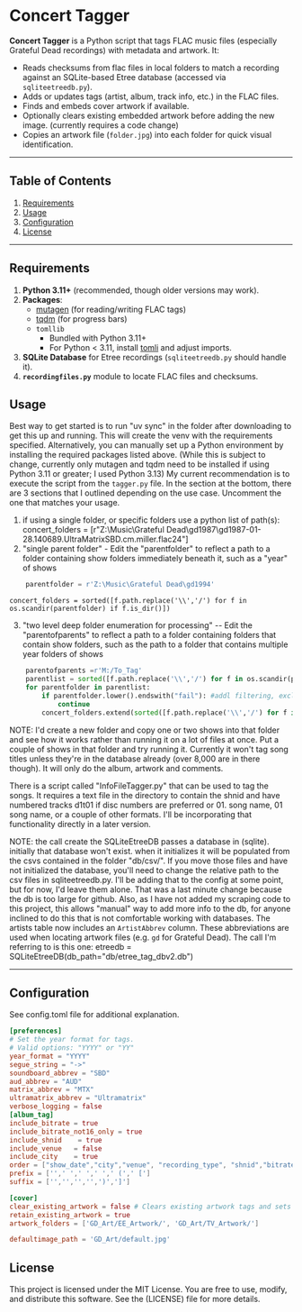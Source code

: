 # Concert Tagger

**Concert Tagger** is a Python script that tags FLAC music files (especially Grateful Dead recordings) with metadata and artwork. It:

- Reads checksums from flac files in local folders to match a recording against an SQLite-based Etree database (accessed via `sqliteetreedb.py`).
- Adds or updates tags (artist, album, track info, etc.) in the FLAC files.
- Finds and embeds cover artwork if available.
- Optionally clears existing embedded artwork before adding the new image. (currently requires a code change)
- Copies an artwork file (`folder.jpg`) into each folder for quick visual identification.

---

## Table of Contents

1. [Requirements](#requirements)  
2. [Usage](#usage)  
3. [Configuration](#configuration)  
4. [License](#license)

---

## Requirements

1. **Python 3.11+** (recommended, though older versions may work).
2. **Packages**:
   - [mutagen](https://mutagen.readthedocs.io/) (for reading/writing FLAC tags)
   - [tqdm](https://pypi.org/project/tqdm/) (for progress bars)
   - `tomllib`  
     - Bundled with Python 3.11+  
     - For Python < 3.11, install [tomli](https://pypi.org/project/tomli/) and adjust imports.
3. **SQLite Database** for Etree recordings (`sqliteetreedb.py` should handle it).
4. **`recordingfiles.py`** module to locate FLAC files and checksums.


## Usage
Best way to get started is to run "uv sync" in the folder after downloading to get this up and running. This will create the venv with the requirements specified.
Alternatively, you can manually set up a Python environment by installing the required packages listed above. (While this is subject to change, currently only mutagen and tqdm need to be installed if using Python 3.11 or greater; I used Python 3.13)
My current recommendation is to execute the script from the `tagger.py` file. In the section at the bottom, there are 3 sections that I outlined depending on the use case. Uncomment the one that matches your usage.
1. if using a single folder, or specific folders use a python list of path(s): 
    concert_folders = [r"Z:\Music\Grateful Dead\gd1987\gd1987-01-28.140689.UltraMatrixSBD.cm.miller.flac24"]
2. "single parent folder" - Edit the "parentfolder" to reflect a path to a folder containing show folders immediately beneath it, such as a "year" of shows
```python
    parentfolder = r'Z:\Music\Grateful Dead\gd1994'
```
    concert_folders = sorted([f.path.replace('\\','/') for f in os.scandir(parentfolder) if f.is_dir()])
3. "two level deep folder enumeration for processing" -- Edit the "parentofparents" to reflect a path to a folder containing folders that contain show folders, such as the path to a folder that contains multiple year folders of shows
```python
    parentofparents =r'M:/To_Tag'
    parentlist = sorted([f.path.replace('\\','/') for f in os.scandir(parentofparents) if f.is_dir()])
    for parentfolder in parentlist:
        if parentfolder.lower().endswith("fail"): #addl filtering, exclude if the folder name ends with fail
            continue
        concert_folders.extend(sorted([f.path.replace('\\','/') for f in os.scandir(parentfolder) if f.is_dir()]))
```
NOTE: I'd create a new folder and copy one or two shows into that folder and see how it works rather than running it on a lot of files at once. Put a couple of shows in that folder and try running it. Currently it won't tag song titles unless they're in the database already (over 8,000 are in there though). It will only do the album, artwork and comments. 

There is a script called "InfoFileTagger.py" that can be used to tag the songs. It requires a text file in the directory to contain the shnid and have numbered tracks d1t01 if disc numbers are preferred or 01. song name, 01 song name, or a couple of other formats. I'll be incorporating that functionality directly in a later version. 

NOTE: the call create the SQLiteEtreeDB passes a database in (sqlite). initially that database won't exist. when it initializes it will be populated from the csvs contained in the folder "db/csv/". If you move those files and have not initialized the database, you'll need to change the relative path to the csv files in sqliteetreedb.py. I'll be adding that to the config at some point, but for now, I'd leave them alone. That was a last minute change because the db is too large for github.  Also, as I have not added my scraping code to this project, this allows "manual" way to add more info to the db, for anyone inclined to do this that is not comfortable working with databases.
The artists table now includes an `ArtistAbbrev` column. These abbreviations are used when locating artwork files (e.g. `gd` for Grateful Dead).
The call I'm referring to is this one:
etreedb = SQLiteEtreeDB(db_path="db/etree_tag_dbv2.db")



---

## Configuration
See config.toml file for additional explanation.


```toml
[preferences]
# Set the year format for tags.
# Valid options: "YYYY" or "YY"
year_format = "YYYY"
segue_string = "->"
soundboard_abbrev = "SBD"
aud_abbrev = "AUD"
matrix_abbrev = "MTX"
ultramatrix_abbrev = "Ultramatrix"
verbose_logging = false
[album_tag]
include_bitrate = true
include_bitrate_not16_only = true
include_shnid    = true
include_venue   = false
include_city    = true
order = ["show_date","city","venue", "recording_type", "shnid","bitrate"]
prefix = ['',' ',' ',' ',' (',' [']
suffix = ['','','','',')',']']

[cover]
clear_existing_artwork = false # Clears existing artwork tags and sets a new one
retain_existing_artwork = true
artwork_folders = ['GD_Art/EE_Artwork/', 'GD_Art/TV_Artwork/']

defaultimage_path = 'GD_Art/default.jpg'
```
## License

This project is licensed under the MIT License. You are free to use, modify, and distribute this software. See the (LICENSE) file for more details.
